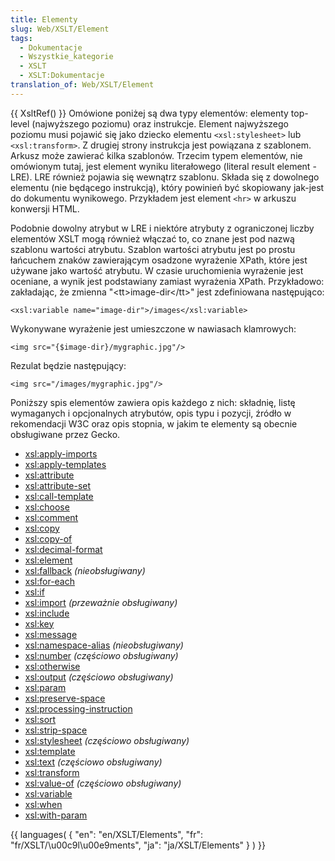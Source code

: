 ```yaml
---
title: Elementy
slug: Web/XSLT/Element
tags:
  - Dokumentacje
  - Wszystkie_kategorie
  - XSLT
  - XSLT:Dokumentacje
translation_of: Web/XSLT/Element
---
```

{{ XsltRef() }}
Omówione poniżej są dwa typy elementów: elementy top-level (najwyższego poziomu) oraz instrukcje. Element najwyższego poziomu musi pojawić się jako dziecko elementu `<xsl:stylesheet>` lub `<xsl:transform>`. Z drugiej strony instrukcja jest powiązana z szablonem. Arkusz może zawierać kilka szablonów. Trzecim typem elementów, nie omówionym tutaj, jest element wyniku literałowego (literal result element - LRE). LRE również pojawia się wewnątrz szablonu. Składa się z dowolnego elementu (nie będącego instrukcją), który powinień być skopiowany jak-jest do dokumentu wynikowego. Przykładem jest element `<hr>` w arkuszu konwersji HTML.

Podobnie dowolny atrybut w LRE i niektóre atrybuty z ograniczonej liczby elementów XSLT mogą również włączać to, co znane jest pod nazwą szablonu wartości atrybutu. Szablon wartości atrybutu jest po prostu łańcuchem znaków zawierającym osadzone wyrażenie XPath, które jest używane jako wartość atrybutu. W czasie uruchomienia wyrażenie jest oceniane, a wynik jest podstawiany zamiast wyrażenia XPath. Przykładowo: zakładając, że zmienna "\<tt>image-dir\</tt>" jest zdefiniowana następująco:

    <xsl:variable name="image-dir">/images</xsl:variable>

Wykonywane wyrażenie jest umieszczone w nawiasach klamrowych:

    <img src="{$image-dir}/mygraphic.jpg"/>

Rezulat będzie następujący:

    <img src="/images/mygraphic.jpg"/>

Poniższy spis elementów zawiera opis każdego z nich: składnię, listę wymaganych i opcjonalnych atrybutów, opis typu i pozycji, źródło w rekomendacji W3C oraz opis stopnia, w jakim te elementy są obecnie obsługiwane przez Gecko.

- [xsl:apply-imports](pl/XSLT/apply-imports)
- [xsl:apply-templates](pl/XSLT/apply-templates)
- [xsl:attribute](pl/XSLT/attribute)
- [xsl:attribute-set](pl/XSLT/attribute-set)
- [xsl:call-template](pl/XSLT/call-template)
- [xsl:choose](pl/XSLT/choose)
- [xsl:comment](pl/XSLT/comment)
- [xsl:copy](pl/XSLT/copy)
- [xsl:copy-of](pl/XSLT/copy-of)
- [xsl:decimal-format](pl/XSLT/decimal-format)
- [xsl:element](pl/XSLT/element)
- [xsl:fallback](pl/XSLT/fallback) _(nieobsługiwany)_
- [xsl:for-each](pl/XSLT/for-each)
- [xsl:if](pl/XSLT/if)
- [xsl:import](pl/XSLT/import) _(przeważnie obsługiwany)_
- [xsl:include](pl/XSLT/include)
- [xsl:key](pl/XSLT/key)
- [xsl:message](pl/XSLT/message)
- [xsl:namespace-alias](pl/XSLT/namespace-alias) _(nieobsługiwany)_
- [xsl:number](pl/XSLT/number) _(częściowo obsługiwany)_
- [xsl:otherwise](pl/XSLT/otherwise)
- [xsl:output](pl/XSLT/output) _(częściowo obsługiwany)_
- [xsl:param](pl/XSLT/param)
- [xsl:preserve-space](pl/XSLT/preserve-space)
- [xsl:processing-instruction](pl/XSLT/processing-instruction)
- [xsl:sort](pl/XSLT/sort)
- [xsl:strip-space](pl/XSLT/strip-space)
- [xsl:stylesheet](pl/XSLT/stylesheet) _(częściowo obsługiwany)_
- [xsl:template](pl/XSLT/template)
- [xsl:text](pl/XSLT/text) _(częściowo obsługiwany)_
- [xsl:transform](pl/XSLT/transform)
- [xsl:value-of](pl/XSLT/value-of) _(częściowo obsługiwany)_
- [xsl:variable](pl/XSLT/variable)
- [xsl:when](pl/XSLT/when)
- [xsl:with-param](pl/XSLT/with-param)

{{ languages( { "en": "en/XSLT/Elements", "fr": "fr/XSLT/\u00c9l\u00e9ments", "ja": "ja/XSLT/Elements" } ) }}
